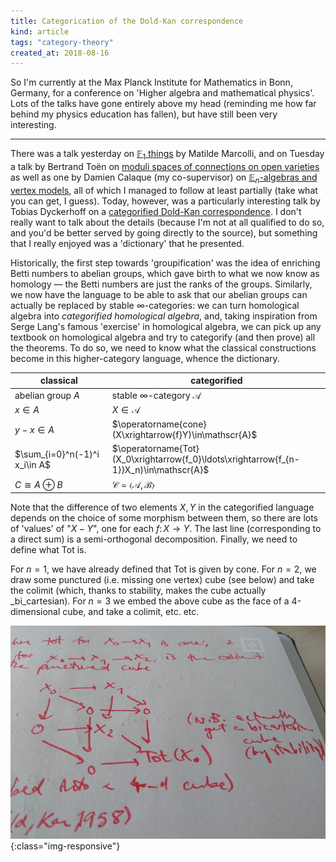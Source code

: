 ```yaml
---
title: Categorication of the Dold-Kan correspondence
kind: article
tags: "category-theory"
created_at: 2018-08-16
---
```


So I'm currently at the Max Planck Institute for Mathematics in Bonn, Germany, for a conference on 'Higher algebra and mathematical physics'.
Lots of the talks have gone entirely above my head (reminding me how far behind my physics education has fallen), but have still been very interesting.

<!-- more -->

---

There was a talk yesterday on [$\mathbb{F}_1$ things](http://www.mpim-bonn.mpg.de/node/8635) by Matilde Marcolli, and on Tuesday a talk by Bertrand Toën on [moduli spaces of connections on open varieties](http://www.mpim-bonn.mpg.de/node/8633) as well as one by Damien Calaque (my co-supervisor) on [$\mathbb{E}_n$-algebras and vertex models](http://www.mpim-bonn.mpg.de/node/8617), all of which I managed to follow at least partially (take what you can get, I guess).
Today, however, was a particularly interesting talk by Tobias Dyckerhoff on a [categorified Dold-Kan correspondence](http://www.mpim-bonn.mpg.de/node/8648).
I don't really want to talk about the details (because I'm not at all qualified to do so, and you'd be better served by going directly to the source), but something that I really enjoyed was a 'dictionary' that he presented.

Historically, the first step towards 'groupification' was the idea of enriching Betti numbers to abelian groups, which gave birth to what we now know as homology — the Betti numbers are just the ranks of the groups.
Similarly, we now have the language to be able to ask that our abelian groups can actually be replaced by stable $\infty$-categories: we can turn homological algebra into _categorified homological algebra_, and, taking inspiration from Serge Lang's famous 'exercise' in homological algebra, we can pick up any textbook on homological algebra and try to categorify (and then prove) all the theorems.
To do so, we need to know what the classical constructions become in this higher-category language, whence the dictionary.

|classical|categorified|
|-|-|
|abelian group $A$|stable $\infty$-category $\mathscr{A}$|
|$x\in A$|$X\in\mathscr{A}$|
|$y-x\in A$|$\operatorname{cone}(X\xrightarrow{f}Y)\in\mathscr{A}$|
|$\sum_{i=0}^n(-1)^i x_i\in A$|$\operatorname{Tot}(X_0\xrightarrow{f_0}\ldots\xrightarrow{f_{n-1}}X_n)\in\mathscr{A}$|
|$C\cong A\oplus B$|$\mathscr{C}\simeq\langle\mathscr{A},\mathscr{B}\rangle$|

Note that the difference of two elements $X,Y$ in the categorified language depends on the choice of some morphism between them, so there are lots of 'values' of "$X-Y$", one for each $f\colon X\to Y$.
The last line (corresponding to a direct sum) is a semi-orthogonal decomposition.
Finally, we need to define what $\mathrm{Tot}$ is.

For $n=1$, we have already defined that $\mathrm{Tot}$ is given by $\mathrm{cone}$.
For $n=2$, we draw some punctured (i.e. missing one vertex) cube (see below) and take the colimit (which, thanks to stability, makes the cube actually _bi_cartesian).
For $n=3$ we embed the above cube as the face of a 4-dimensional cube, and take a colimit, etc. etc.

![Defining Tot for length 3 complexes.](/assets/post-images/2018-08-16-categorication-of-the-dold-kan-correspondence-cube.jpg){:class="img-responsive"}
